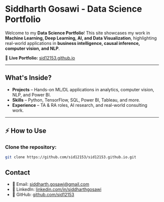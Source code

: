 # Siddharth Gosawi - Data Science Portfolio  

Welcome to my **Data Science Portfolio**! This site showcases my work in **Machine Learning, Deep Learning, AI, and Data Visualization**, highlighting real-world applications in **business intelligence, causal inference, computer vision, and NLP**.  

🔗 **Live Portfolio:** [sid12153.github.io](https://sid12153.github.io)  

---

## What's Inside?  
- **Projects** – Hands-on ML/DL applications in analytics, computer vision, NLP, and Power BI.  
- **Skills** – Python, TensorFlow, SQL, Power BI, Tableau, and more.  
- **Experience** – TA & RA roles, AI research, and real-world consulting work.  

---

## ⚡ How to Use  
### Clone the repository:  
```bash
git clone https://github.com/sid12153/sid12153.github.io.git
```

##  Contact
- 📧 Email: [siddharth.gosawi@gmail.com](mailto:siddharth.gosawi@gmail.com)
- 💼 LinkedIn: [linkedin.com/in/siddharthgosawi](https://www.linkedin.com/in/siddharth-gosawi)
- 🐙 GitHub: [github.com/sid12153](https://github.com/sid12153)
